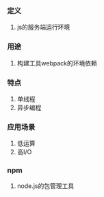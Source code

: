 ### 定义
1. js的服务端运行环境

### 用途
1. 构建工具webpack的环境依赖

### 特点
1. 单线程
2. 异步编程

### 应用场景
1. 低运算
2. 高I/O

### npm
1. node.js的包管理工具
